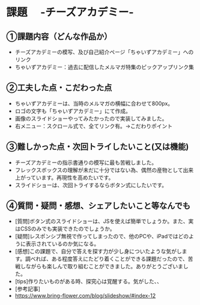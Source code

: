 # 課題　 -チーズアカデミー-

## ①課題内容（どんな作品か）
- チーズアカデミーの模写、及び自己紹介ページ「ちゃいずアカデミー」へのリンク
- ちゃいずアカデミー：過去に配信したメルマガ特集のピックアップリンク集

## ②工夫した点・こだわった点
- ちゃいずアカデミーは、当時のメルマガの横幅に合わせて800px。
- ロゴの文字も「ちゃいずアカデミー」にて作成。
- 画像のスライドショーやってみたかったので実装してみました。
- 右メニュー：スクロール式で、全てリンク有。→こだわりポイント

## ③難しかった点・次回トライしたいこと(又は機能)
- チーズアカデミーの指示書通りの模写に最も苦戦しました。
- フレックスボックスの理解が未だに十分ではない為、偶然の産物として出来上がっています。再現性を高めたいです。
- スライドショーは、次回トライするならボタン式にしたいです。

## ④質問・疑問・感想、シェアしたいこと等なんでも
- [質問]ボタン式のスライドショーは、JSを使えば簡単でしょうか。また、実はCSSのみでも実装できたのでしょうか。
- [疑問]レスポンシブ無視で作ってしまったので、他のPCや、iPadではどのように表示されているのか気になる。
- [感想]この課題で、自分で答えを探す力が少し身についたような気がします。調べれば、ある程度答えにたどり着くことができる課題だったので、苦戦しながらも楽しんで取り組むことができました。ありがとうございました。
- [tips]作りたいものがある時、探究心は覚醒する。気がした、、
- [参考記事]
- https://www.bring-flower.com/blog/slideshow/#index-12
